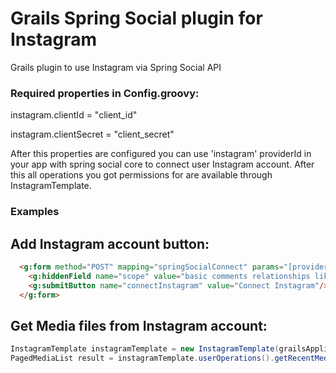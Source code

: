 Grails Spring Social plugin for Instagram
==============================

Grails plugin to use Instagram via Spring Social API

### Required properties in Config.groovy:

instagram.clientId = "client_id"

instagram.clientSecret = "client_secret"

After this properties are configured you can use 'instagram' providerId in your app with spring social core to connect user Instagram account. After this all operations you got permissions for are available through InstagramTemplate.

### Examples
## Add Instagram account button:
```html
  <g:form method="POST" mapping="springSocialConnect" params="[providerId: 'instagram']">
    <g:hiddenField name="scope" value="basic comments relationships likes"/>
    <g:submitButton name="connectInstagram" value="Connect Instagram"/>
  </g:form>
```

## Get Media files from Instagram account:
```groovy
InstagramTemplate instagramTemplate = new InstagramTemplate(grailsApplication.config.instagram.clientId, userConnection.accessToken)
PagedMediaList result = instagramTemplate.userOperations().getRecentMedia(instagramConnection.providerUserId as Long)
```

